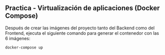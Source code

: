 ## Practica - Virtualización de aplicaciones (Docker Compose)

Después de crear las imágenes del proyecto tanto del Backend como del Frontend, ejecuta el siguiente comando para generar el contenedor con las 6 imágenes:

```bash
docker-compose up